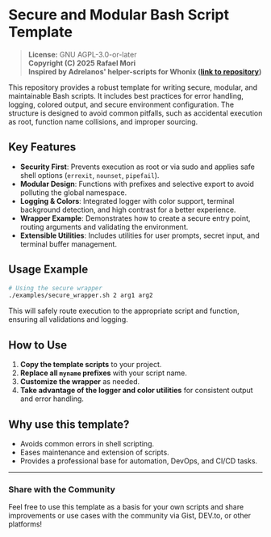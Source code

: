 # Secure and Modular Bash Script Template

> **License:** GNU AGPL-3.0-or-later  
> **Copyright (C) 2025 Rafael Mori**  
> **Inspired by Adrelanos' helper-scripts for Whonix ([link to repository](https://github.com/Whonix/helper-scripts))**

This repository provides a robust template for writing secure, modular, and maintainable Bash scripts. It includes best practices for error handling, logging, colored output, and secure environment configuration. The structure is designed to avoid common pitfalls, such as accidental execution as root, function name collisions, and improper sourcing.

## Key Features

- **Security First**: Prevents execution as root or via sudo and applies safe shell options (`errexit`, `nounset`, `pipefail`).
- **Modular Design**: Functions with prefixes and selective export to avoid polluting the global namespace.
- **Logging & Colors**: Integrated logger with color support, terminal background detection, and high contrast for a better experience.
- **Wrapper Example**: Demonstrates how to create a secure entry point, routing arguments and validating the environment.
- **Extensible Utilities**: Includes utilities for user prompts, secret input, and terminal buffer management.

## Usage Example

```bash
# Using the secure wrapper
./examples/secure_wrapper.sh 2 arg1 arg2
```

This will safely route execution to the appropriate script and function, ensuring all validations and logging.

## How to Use

1. **Copy the template scripts** to your project.
2. **Replace all `myname` prefixes** with your script name.
3. **Customize the wrapper** as needed.
4. **Take advantage of the logger and color utilities** for consistent output and error handling.

## Why use this template?

- Avoids common errors in shell scripting.
- Eases maintenance and extension of scripts.
- Provides a professional base for automation, DevOps, and CI/CD tasks.

---

### Share with the Community

Feel free to use this template as a basis for your own scripts and share improvements or use cases with the community via Gist, DEV.to, or other platforms!
